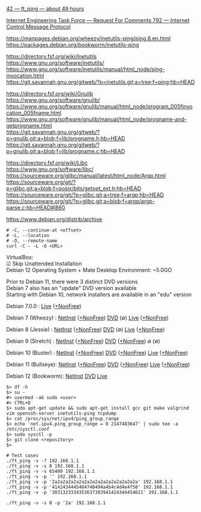 
[42 — ft\_ping — about 49 hours](https://cdn.intra.42.fr/pdf/pdf/124498/en.subject.pdf)  

[Internet Engineering Task Force — Request For Comments 792 — Internet Control Message Protocol](https://www.ietf.org/rfc/rfc792.html#page-14)  

https://manpages.debian.org/wheezy/inetutils-ping/ping.8.en.html  
https://packages.debian.org/bookworm/inetutils-ping  

https://directory.fsf.org/wiki/Inetutils  
https://www.gnu.org/software/inetutils/  
https://www.gnu.org/software/inetutils/manual/html_node/ping-invocation.html  
https://git.savannah.gnu.org/gitweb/?p=inetutils.git;a=tree;f=ping;hb=HEAD  

https://directory.fsf.org/wiki/Gnulib  
https://www.gnu.org/software/gnulib/  
https://www.gnu.org/software/gnulib/manual/html_node/program_005finvocation_005fname.html  
https://www.gnu.org/software/gnulib/manual/html_node/progname-and-getprogname.html  
https://git.savannah.gnu.org/gitweb/?p=gnulib.git;a=blob;f=lib/progname.h;hb=HEAD  
https://git.savannah.gnu.org/gitweb/?p=gnulib.git;a=blob;f=lib/progname.c;hb=HEAD  

https://directory.fsf.org/wiki/Libc  
https://www.gnu.org/software/libc/  
https://sourceware.org/glibc/manual/latest/html_node/Argp.html  
https://sourceware.org/git/?p=glibc.git;a=blob;f=posix/bits/getopt_ext.h;hb=HEAD  
https://sourceware.org/git/?p=glibc.git;a=tree;f=argp;hb=HEAD  
https://sourceware.org/git/?p=glibc.git;a=blob;f=argp/argp-parse.c;hb=HEAD#l860  

https://www.debian.org/distrib/archive  
```
# -C, --continue-at <offset>
# -L, --location
# -O, --remote-name
curl -C - -L -O <URL>
```

VirtualBox:  
☑ Skip Unattended Installation  
Debian 12 Operating System + Mate Desktop Environment: \~5.0GO  

Prior to Debian 11, there were 3 distinct DVD versions  
Debian 7 also has an "update" DVD version available  
Starting with Debian 10, network installers are available in an "edu" version  

Debian  7.0.0       :
[Live](https://cdimage.debian.org/cdimage/archive/7.0.0-live/amd64/iso-hybrid/debian-live-7.0.0-amd64-standard.iso)
([+NonFree](https://cdimage.debian.org/cdimage/unofficial/non-free/cd-including-firmware/archive/7.0.0-live+nonfree/amd64/iso-hybrid/debian-live-7.0.0-amd64-standard+nonfree.iso))

Debian  7 (Wheezy)  :
[NetInst](https://cdimage.debian.org/cdimage/archive/7.11.0/amd64/iso-cd/debian-7.11.0-amd64-netinst.iso)
([+NonFree](https://cdimage.debian.org/cdimage/unofficial/non-free/cd-including-firmware/archive/7.11.0+nonfree/amd64/iso-cd/firmware-7.11.0-amd64-netinst.iso))
[DVD](https://cdimage.debian.org/cdimage/archive/7.11.0/amd64/iso-dvd/debian-7.11.0-amd64-DVD-1.iso)
(∅)
[Live](https://cdimage.debian.org/cdimage/archive/7.11.0-live/amd64/iso-hybrid/debian-live-7.11.0-amd64-standard.iso)
([+NonFree](https://cdimage.debian.org/cdimage/unofficial/non-free/cd-including-firmware/archive/7.11.0-live+nonfree/amd64/iso-hybrid/debian-live-7.11.0-amd64-standard+nonfree.iso))

Debian  8 (Jessie)  :
[NetInst](https://cdimage.debian.org/cdimage/archive/8.11.1/amd64/iso-cd/debian-8.11.1-amd64-netinst.iso)
([+NonFree](https://cdimage.debian.org/cdimage/unofficial/non-free/cd-including-firmware/archive/8.11.1+nonfree/amd64/iso-cd/firmware-8.11.1-amd64-netinst.iso))
[DVD](https://cdimage.debian.org/cdimage/archive/8.11.1/amd64/iso-dvd/debian-8.11.1-amd64-DVD-1.iso)
(∅)
[Live](https://cdimage.debian.org/cdimage/archive/8.11.0-live/amd64/iso-hybrid/debian-live-8.11.0-amd64-standard.iso)
([+NonFree](https://cdimage.debian.org/cdimage/unofficial/non-free/cd-including-firmware/archive/8.11.0-live+nonfree/amd64/iso-hybrid/debian-live-8.11.0-amd64-standard+nonfree.iso))

Debian  9 (Stretch) :
[NetInst](https://cdimage.debian.org/cdimage/archive/9.13.0/amd64/iso-cd/debian-9.13.0-amd64-netinst.iso)
([+NonFree](https://cdimage.debian.org/cdimage/unofficial/non-free/cd-including-firmware/archive/9.13.0+nonfree/amd64/iso-cd/firmware-9.13.0-amd64-netinst.iso))
[DVD](https://cdimage.debian.org/cdimage/archive/9.13.0/amd64/iso-dvd/debian-9.13.0-amd64-DVD-1.iso)
([+NonFree](https://cdimage.debian.org/cdimage/unofficial/non-free/cd-including-firmware/archive/9.13.0+nonfree/amd64/iso-dvd/firmware-9.13.0-amd64-DVD-1.iso))
∅
(∅)

Debian 10 (Buster)  :
[NetInst](https://cdimage.debian.org/cdimage/archive/10.13.0/amd64/iso-cd/debian-10.13.0-amd64-netinst.iso)
([+NonFree](https://cdimage.debian.org/cdimage/unofficial/non-free/cd-including-firmware/archive/10.13.0+nonfree/amd64/iso-cd/firmware-10.13.0-amd64-netinst.iso))
[DVD](https://cdimage.debian.org/cdimage/archive/10.13.0/amd64/iso-dvd/debian-10.13.0-amd64-DVD-1.iso)
([+NonFree](https://cdimage.debian.org/cdimage/unofficial/non-free/cd-including-firmware/archive/10.13.0+nonfree/amd64/iso-dvd/firmware-10.13.0-amd64-DVD-1.iso))
[Live](https://cdimage.debian.org/cdimage/archive/10.13.0-live/amd64/iso-hybrid/debian-live-10.13.0-amd64-standard.iso)
([+NonFree](https://cdimage.debian.org/cdimage/unofficial/non-free/cd-including-firmware/archive/10.13.0-live+nonfree/amd64/iso-hybrid/debian-live-10.13.0-amd64-standard+nonfree.iso))

Debian 11 (Bullseye):
[NetInst](https://cdimage.debian.org/cdimage/archive/11.11.0/amd64/iso-cd/debian-11.11.0-amd64-netinst.iso)
([+NonFree](https://cdimage.debian.org/cdimage/unofficial/non-free/cd-including-firmware/archive/11.11.0+nonfree/amd64/iso-cd/firmware-11.11.0-amd64-netinst.iso))
[DVD](https://cdimage.debian.org/cdimage/archive/11.11.0/amd64/iso-dvd/debian-11.11.0-amd64-DVD-1.iso)
([+NonFree](https://cdimage.debian.org/cdimage/unofficial/non-free/cd-including-firmware/archive/11.11.0+nonfree/amd64/iso-dvd/firmware-11.11.0-amd64-DVD-1.iso))
[Live](https://cdimage.debian.org/cdimage/archive/11.11.0-live/amd64/iso-hybrid/debian-live-11.11.0-amd64-standard.iso)
([+NonFree](https://cdimage.debian.org/cdimage/unofficial/non-free/cd-including-firmware/archive/11.11.0-live+nonfree/amd64/iso-hybrid/debian-live-11.11.0-amd64-standard+nonfree.iso))

Debian 12 (Bookworm):
[NetInst](https://cdimage.debian.org/cdimage/archive/12.0.0/amd64/iso-cd/debian-12.0.0-amd64-netinst.iso)
[DVD](https://cdimage.debian.org/cdimage/archive/12.0.0/amd64/iso-dvd/debian-12.0.0-amd64-DVD-1.iso)
[Live](https://cdimage.debian.org/cdimage/archive/12.0.0-live/amd64/iso-hybrid/debian-live-12.0.0-amd64-standard.iso)

```
$> df -h
$> su -
#> usermod -aG sudo <user>
#> CTRL+D
$> sudo apt-get update && sudo apt-get install gcc git make valgrind vim openssh-server inetutils-ping tcpdump
$> cat /proc/sys/net/ipv4/ping_group_range
$> echo 'net.ipv4.ping_group_range = 0 2147483647' | sudo tee -a /etc/sysctl.conf
$> sudo sysctl -p
$> git clone <repository>
$>
```

```
# Test cases
./ft_ping -v -? 192.168.1.1
./ft_ping -v -s 0 192.168.1.1
./ft_ping -v -s 65400 192.168.1.1
./ft_ping -v -p '' 192.168.1.1
./ft_ping -v -p '2a2a2a2a2a2a2a2a2a2a2a2a2a2a2a2a' 192.168.1.1
./ft_ping -v -p '4142434445464748494a4b4c4d4e4f50' 192.168.1.1
./ft_ping -v -p '3031323334353637383941424344454621' 192.168.1.1

./ft_ping -v -s 0 -p '2a' 192.168.1.1
```
